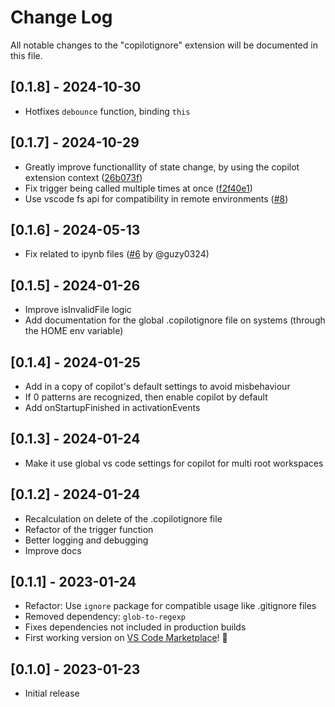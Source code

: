 # Change Log

All notable changes to the "copilotignore" extension will be documented in this file.

## [0.1.8] - 2024-10-30

- Hotfixes `debounce` function, binding `this`

## [0.1.7] - 2024-10-29

- Greatly improve functionallity of state change, by using the copilot extension context ([26b073f](https://github.com/mattickx/copilotignore-vscode/commit/26b073f5d103810695b75d39c03ddda070508bed))
- Fix trigger being called multiple times at once ([f2f40e1](https://github.com/mattickx/copilotignore-vscode/commit/f2f40e1ff227caa84c1650291120dbd0164bf932))
- Use vscode fs api for compatibility in remote environments ([#8](https://github.com/mattickx/copilotignore-vscode/pull/8/files))

## [0.1.6] - 2024-05-13

- Fix related to ipynb files ([#6](https://github.com/mattickx/copilotignore-vscode/pull/6/files) by @guzy0324)

## [0.1.5] - 2024-01-26

- Improve isInvalidFile logic
- Add documentation for the global .copilotignore file on systems (through the HOME env variable)

## [0.1.4] - 2024-01-25

- Add in a copy of copilot's default settings to avoid misbehaviour
- If 0 patterns are recognized, then enable copilot by default
- Add onStartupFinished in activationEvents
 
## [0.1.3] - 2024-01-24

- Make it use global vs code settings for copilot for multi root workspaces

## [0.1.2] - 2024-01-24

- Recalculation on delete of the .copilotignore file
- Refactor of the trigger function
- Better logging and debugging
- Improve docs

## [0.1.1] - 2023-01-24

- Refactor: Use `ignore` package for compatible usage like .gitignore files
- Removed dependency: `glob-to-regexp` 
- Fixes dependencies not included in production builds
- First working version on [VS Code Marketplace](https://marketplace.visualstudio.com/items?itemName=Mattickx.copilotignore-vscode)! 🎉

## [0.1.0] - 2023-01-23

- Initial release
